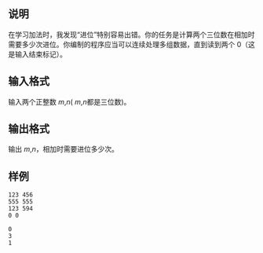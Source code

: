 <h2>说明</h2>

在学习加法时，我发现“进位”特别容易出错。你的任务是计算两个三位数在相加时需要多少次进位。你编制的程序应当可以连续处理多组数据，直到读到两个 $0$（这是输入结束标记）。
<h2>输入格式</h2>

输入两个正整数 $m$&#44;$n$( $m$&#44;$n$都是三位数)。

<h2>输出格式</h2>

输出 $m$&#44;$n$，相加时需要进位多少次。

<h2>样例</h2>
<pre><code class="language-input1">123 456
555 555
123 594
0 0</code></pre><pre><code class="language-output1">0
3
1</code></pre>
